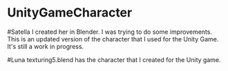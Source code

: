 # UnityGameCharacter
#Satella
I created her in Blender. I was trying to do some improvements. This is an updated version of 
the character that I used for the Unity Game. It's still a work in progress.

#Luna
texturing5.blend has the character that I created for the Unity game. 
